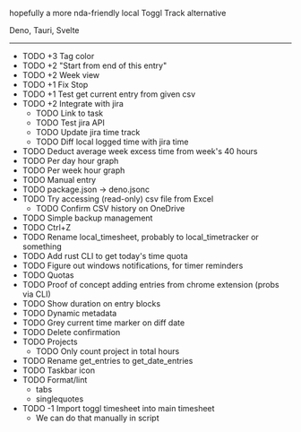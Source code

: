 hopefully a more nda-friendly local Toggl Track alternative

Deno, Tauri, Svelte

---
- TODO +3 Tag color
- TODO +2 "Start from end of this entry"
- TODO +2 Week view
- TODO +1 Fix Stop
- TODO +1 Test get current entry from given csv
- TODO +2 Integrate with jira
  - TODO Link to task
  - TODO Test jira API
  - TODO Update jira time track
  - TODO Diff local logged time with jira time
- TODO Deduct average week excess time from week's 40 hours
- TODO Per day hour graph
- TODO Per week hour graph
- TODO Manual entry
- TODO package.json → deno.jsonc
- TODO Try accessing (read-only) csv file from Excel
  - TODO Confirm CSV history on OneDrive
- TODO Simple backup management
- TODO Ctrl+Z
- TODO Rename local_timesheet, probably to local_timetracker or something
- TODO Add rust CLI to get today's time quota
- TODO Figure out windows notifications, for timer reminders
- TODO Quotas
- TODO Proof of concept adding entries from chrome extension (probs via CLI)
- TODO Show duration on entry blocks
- TODO Dynamic metadata
- TODO Grey current time marker on diff date
- TODO Delete confirmation
- TODO Projects
  - TODO Only count project in total hours
- TODO Rename get_entries to get_date_entries
- TODO Taskbar icon
- TODO Format/lint
  - tabs
  - singlequotes
- TODO -1 Import toggl timesheet into main timesheet
  - We can do that manually in script